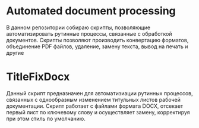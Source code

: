  # Automated document processing

В данном репозитории собираю скрипты, позволяющие автоматизировать рутинные процессы, связанные с обработкой документов.
Скрипты позволяют производить конвертацию форматов, объединение PDF файлов, удаление, замену текста, вывод на печать и другие
 
 # TitleFixDocx
Данный скрипт предназначен для автоматизиации рутинных процессов, связанных с однообразным изменением титульных листов рабочей документации. Скрипт работает с файлами формата DOCX, отсекает первый лист по ключевому слову и осуществляет замену, корректируя при этом стиль по умолчанию.

